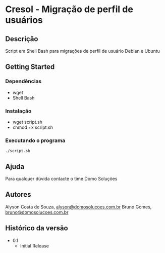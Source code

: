 # Cresol - Migração de perfil de usuários

## Descrição

Script em Shell Bash para migrações de perfil de usuário Debian e Ubuntu

## Getting Started

### Dependências

* wget
* Shell Bash

### Instalação

* wget script.sh
* chmod +x script.sh

### Executando o programa

```
./script.sh
```

## Ajuda

Para qualquer dúvida contacte o time Domo Soluções

## Autores

Alyson Costa de Souza, alyson@domosolucoes.com.br
Bruno Gomes, bruno@domosolucoes.com.br

## Histórico da versão

* 0.1
    * Initial Release
